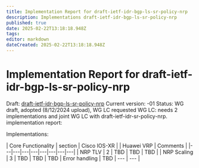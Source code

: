 ```yaml
---
title: Implementation Report for draft-ietf-idr-bgp-ls-sr-policy-nrp
description: Implementations draft-ietf-idr-bgp-ls-sr-policy-nrp
published: true
date: 2025-02-22T13:18:18.948Z
tags: 
editor: markdown
dateCreated: 2025-02-22T13:18:18.948Z
---
```


# Implementation Report for draft-ietf-idr-bgp-ls-sr-policy-nrp

Draft:  [draft-ietf-idr-bgp-ls-sr-policy-nrp](https://datatracker.ietf.org/doc/draft-ietf-idr-bgp-ls-sr-policy-nrp/)
Current version: -01 
Status: WG draft, adopted (8/12/2024 upload), WG LC requested 
WG LC: needs 2 implementations and joint WG LC with draft-ietf-idr-sr-policy-nrp. 
implementation report: 


Implementations: 

| Core Functionality | section |	Cisco IOS-XR | |	Huawei VRP	| Comments | 
|---|---|---|---|---|---|---|---|
| NRP TLV  | 2 | TBD |	TBD | TBD | 
| NRP Scaling | 3 | TBD | TBD | TBD 
| Error handling |	TBD  | --- | --- | 			

